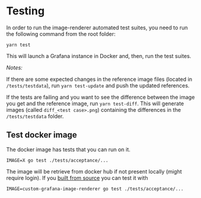 # Testing

In order to run the image-renderer automated test suites, you need to run the following command from the root folder:

```
yarn test
```

This will launch a Grafana instance in Docker and, then, run the test suites.

_Notes:_

If there are some expected changes in the reference image files (located in `/tests/testdata`), run `yarn test-update` and push the updated references.

If the tests are failing and you want to see the difference between the image you get and the reference image, run `yarn test-diff`. This will generate images (called `diff_<test case>.png`) containing the differences in the `/tests/testdata` folder.

## Test docker image

The docker image has tests that you can run on it.

`IMAGE=X go test ./tests/acceptance/...`

The image will be retrieve from docker hub if not present locally (might require login).
If you [built from source](./building_from_source.md#docker-image) you can test it with

`IMAGE=custom-grafana-image-renderer go test ./tests/acceptance/...`
